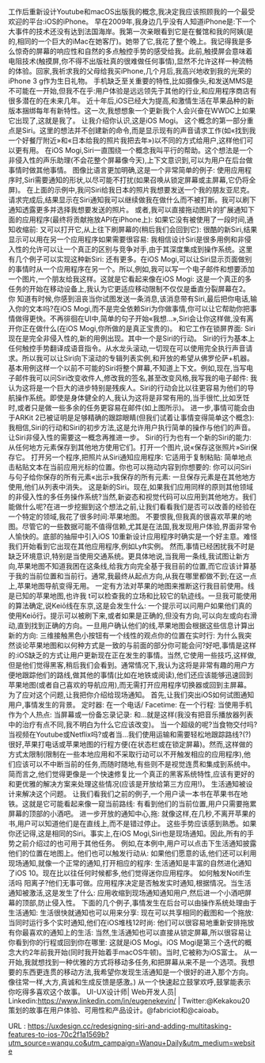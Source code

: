 工作后重新设计Youtube和macOS出版我的概念,我决定我应该照顾我的一个最受欢迎的平台:iOS的iPhone。 
 早在2009年,我身边几乎没有人知道iPhone是:下一个大事件的技术还没有达到法国海岸。我第一次亲眼看到它是在餐馆和我的阿姨(是的,相同的一个巨大的iMac在她客厅)。她带了它,我花了整个晚上。我记得我是多么惊奇的屏幕的响应性和自然的多点触控手势的感受给我。此前,触摸屏会意味着电阻技术(触摸屏,你不得不出版社真的很难做任何事情),显然不允许这样一种流畅的体验。回家,我祈求我的父母给我买iPhone,几个月后,我高兴地收到我的光荣的iPhone 3 g作为生日礼物。 
 手机缺乏至关重要的特性,比如摄像头,和发送MMS是不可能在一开始,但我不在乎:用户体验是远远领先于其他的行业,和应用程序商店有很多潜在的在未来几年。 
 近十年后,iOS已经大为提高,和激情生活在苹果品种的新版本捆绑每年有新特性。这一次,我想想象一个更新我个人会兴奋在WWDC上如果它出现了,这就是我了。 
 让我介绍你认识,这是iOS Mogi。 
 这个概念的第一部分重点是Siri。这里的想法并不创建新的命令,而是显示现有的声音请求工作(如«找到我一个好餐厅附近»和«日本给我的照片我把去年»)以不同的方式给用户,这样他们可以更有用。 
 在iOS Mogi,Siri一直围绕一个概念我叫平行的帮助。这个想法是一个非侵入性的声乐助理(不会花整个屏幕像今天),上下文意识到,可以为用户在后台做事情时做其他事情。 
 图像比语言更加明确,这是一个非常简单的例子: 
 使用应用程序时,Siri需要通知的形状,以尽可能不打扰(如果召唤从锁定屏幕或主屏幕,它仍将全屏)。 
 在上面的示例中,我问Siri给我日本的照片我想要发送一个我的朋友亚尼克。请求完成后,结果显示在Siri通知我可以继续做我在做什么而不被打断。我可以刷下通知透露更多并选择我想要发送的照片。 
 或者,我可以直接拖动图片的扩展通知下面的应用程序(最终将贡献拖放API在iPhone上): 
 如果它没有被使用了一段时间,通知收缩前: 
 又可以打开它,从上往下刷屏幕的(稍后我们会回到它): 
 很酷的新Siri,结果显示可以用在另一个应用程序如果需要很容易: 
 我相信设计Siri是很多用例和非侵入性的允许可以让一个真正的区别与竞争对手,由于其深度集成到操作系统。这里有几个例子可以实现这种新Siri: 
 还有更多。在iOS Mogi,可以让Siri显示页面做别的事情时从一个应用程序在另一个。所以,例如,我可以写一个电子邮件和想要添加一个图片,一个朋友给我这样。这就是它看起来像在iOS Mogi: 
 这是一个真正的多任务的开始在移动设备上,我认为它更适应移动限制不仅仅是垂直分裂屏幕在2。 
 你 
 知道有时候,你感到沮丧当你试图发送一条消息,该消息带有Siri,最后把你电话,输入你的文本吗?在iOS Mogi,而不是完全依赖Siri为你做事情,你可以让它帮助你把事情做得更快。不再徘徊在UI中,简单的句子开始«我想…»,Siri会让你这样做,没有离开你正在做什么(在iOS Mogi,你所做的是真正宝贵的)。 
 和它工作在锁屏界面: 
 Siri现在是完全非侵入性的,新的用例出现。其中一个是Siri的行动。 
 Siri的行为基本上任何触控手势翻译成语音指令。从水龙头滚动,一切现在可以使用完全执行声音请求。所以我可以让Siri向下滚动的专辑列表实例,和开放的希望从佛罗伦萨+机器。 
 基本用例这样一个以前不可能的Siri将整个屏幕,不知道上下文。例如,现在,当写电子邮件我可以问Siri改变收件人,修改我的签名,甚至改变风格,我写我的电子邮件: 
 我认为这将是一个巨大的进步特别是残疾人。Siri的行动会比以往更容易为他们的导航操作系统。即使是身体健全的人,我认为这将是非常有用的,当手很忙,比如烹饪时,或者只是做一些多余的任务更容易在邮件(如上图所示)。 
 进一步,事情可能会由于ARKit 2已被证明是足够精确的跟踪眼睛(但我们试着让事情变得简单这个概念): 
 我相信,Siri的行动和Siri的初步方法,这是允许用户执行简单的操作与他们的声音。让Siri非侵入性的需要这一概念再推进一步。 
 Siri的行为也有一个新的Siri的能力:从任何地方元素保存到其他地方使用它们。打开一个图片,说«保存这张照片»Siri保存它。 
 打开另一个程序,把照片从Siri通知应用程序: 
 它适用于复制粘贴: 
 简单地点击粘贴文本在当前应用光标的位置。你也可以拖动内容到你想要的: 
 你可以问Siri与句子给你保存的所有元素«出示»我保存的所有元素: 
 一旦保存元素是在其他地方使用,他们从列表中消失。 
 这是新的Siri。现在,如果我们应用同样的原则其他领域的非侵入性的多任务操作系统?当然,新姿态和视觉代码可以应用到其他地方。我们能做什么呢?在进一步挖掘到这个想法之前,让我们看看我们是否可以改善的经验在一个特定的领域,我花了很多时间:苹果地图。 
 不要恨我,但我真的很喜欢苹果的地图。尽管它的一些数据可能不值得信赖,尤其是在法国,我发现用户体验,界面非常令人愉快的。底部的抽屉中引入iOS 10重新设计应用程序时确实是一个好主意。难怪我们开始看到它出现在其他应用程序,例如Lyft实例。 
 然而,事情已经困扰我不时是缺乏环境意识,特别是当使用交通系统。更具体地说,当我用一条线,我试图让新方向,苹果地图不知道我困在这条线,给我方向完全基于我目前的位置,而它应该计算基于我的当前位置和当前行。通常,我最终从起点方向,从我在哪里都做不到;在这一点上,苹果地图导航变得无用。 
 一定有方法对苹果的地图来推断这行我目前使用。线是已知的苹果地图,也许我 
 t可以检查我的立场和比较它的轨迹线。一旦我可能使用的算法确定,说Keiō线在东京,这是会发生什么: 
 一个提示可以问用户如果他们真的使用Keiō行。提示可以被刷下来,或者如果是正确的,但没有方向,可以向左或向右滑动,直到找到正确的方向。一旦用户确认他们的线,苹果地图会根据这些信息计算出新的方向: 
 三维接触黑色小按钮有一个线性的观点你的位置在实时行: 
 为什么我突然谈论苹果地图和以何种方式是一致的与前面的部分你可能会问?好吧,事情是这样的:iOS缺乏的方式让用户更新现在正在发生的事情。当然,它使用一些技巧,这样做,但是他们觉得黑客,稍后我们会看到。通常情况下,我认为这将是非常有趣的用户方便地跟踪他们的路线,做其他的事情(比如在地铁或阅读),他们还应该能够迅速回到苹果地图(或者自己喜欢的导航应用),而无需打开应用程序切换器或回到主屏幕。 
 为了应对这个问题,让我把你介绍给现场通知。 
 首先,让我们突出iOS如何试图通知用户,事情发生的背景。 
 定时器: 
 在一个电话/ Facetime: 
 在一个行程: 
 当使用手机作为个人热点: 
 当屏幕或一份备忘录记录: 
 和…就是这样(我没有把音乐播放器列表中的治疗有点不同,我不明白为什么它应该改变)。 
 当一个超级的呢?当食物交付吗?当视频在Youtube或Netflix吗?或者当…我们使用运输和需要轻松地跟踪路线?(?) 
 很好,苹果打电话或苹果地图的行程方便(在状态栏或在锁定屏幕)。然而,这样做的方式太限制(限制在一些本地应用和不采取行动可以不开触发相应的应用程序),他们应该可以不中断当前的任务,而随时随地,有些则不是视觉连贯和集成到系统中。简而言之,他们觉得更像是一个快速修复比一个真正的黑客系统特性,应该有更好的和更优雅的解决方案来处理这些情况(应该是开放给第三方应用!)。 
 生活通知被设计来解决这个问题。 
 让我们看我们之前的例子,一个用户读一本书在苹果书在地铁。这就是它可能看起来像一窥当前路线: 
 有看到他们的当前位置,用户只需要拖累屏幕的顶部的小酒吧。 
 进一步开放的通知中心,拖: 
 就像这样,在几秒,不离开苹果的书,用户可以知道他们是在直线上,而不是错过停止。 
 这些手势应该感到熟悉。如果你还记得,这是相同的Siri。事实上,在iOS Mogi,Siri也是现场通知。因此,所有的手势之前介绍过的也可用于其他任务。 
 例如,在本例中,用户可以点击下生活通知披露他们的位置在地图上。他们也可以触发行动从: 
 如果他们愿意的话,他们还可以利用现场通知,就像一个正常的通知,打开相应的程序: 
 生活通知是丰富的自然进化通知了iOS 10。现在比以往任何时候都多,他们觉得迷你应用程序。 
 如何触发Notifi生活吗 
 阳离子?他们无事可做。应用程序决定是否触发实时通知,根据情况。当生活通知被激活,这是发生了什么: 
 应用收缩到现场通知通知用户,然后进一个小酒吧屏幕的顶部,防止侵入性。 
 下面的几个例子,事情发生在后台可以由操作系统处理由于生活通知: 
 生活很快就通知也可以用来分享: 
 现在可以共享相同的截图和一个拖放: 
 当同时运行多个实时通知,他们在iOS堆栈12时尚: 
 他们可以很容易地重新安排拖放有你最喜欢的通知上的生活: 
 当然,生活通知也可以直接从锁定屏幕,所以很容易让你看到你的行程或回到你在哪里: 
 这就是iOS Mogi。iOS Mogi是第三个迭代的概念大约2年前我开始(同时我开始着手macOS牛顿)。当时,它被称为iOS富士。 
 从一开始,我就想找到一种优雅的方式将移动多任务,和把屏幕从来不是一个选项。我想要的东西更连贯的移动方法,我希望你发现生活通知是一个很好的进入那个方向。 
 像往常一样,大方,真诚和生成反馈是感激。) 
 从一个快速起立鼓掌欢呼,鼓掌能表示你吃得多喜欢这个故事。 
 UI-UX设计师| Web开发人员| Linkedin:https://www.linkedin.com/in/eugenekevin/ | Twitter:@Kekakou20 
 策划的故事在用户体验、可用性和产品设计。@fabriciot和@caioab。 
  
   
  URL : https://uxdesign.cc/redesigning-siri-and-adding-multitasking-features-to-ios-70c2f1a1569b?utm_source=wanqu.co&utm_campaign=Wanqu+Daily&utm_medium=website
